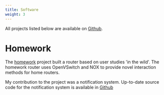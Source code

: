 ```yaml
---
title: Software
weight: 3
---
```

All projects listed below are available on [Github](http://github.com/rjspencer1989).

# Homework
The [homework](http://github.com/homework) project built a router based on user studies 'in the wild'.
The homework router uses OpenVSwitch and NOX to provide novel interaction methods for home routers.

My contribution to the project was a notification system. Up-to-date source code for the notification system is
available in [Github](http://github.com/rjspencer1989/homework-notify)
